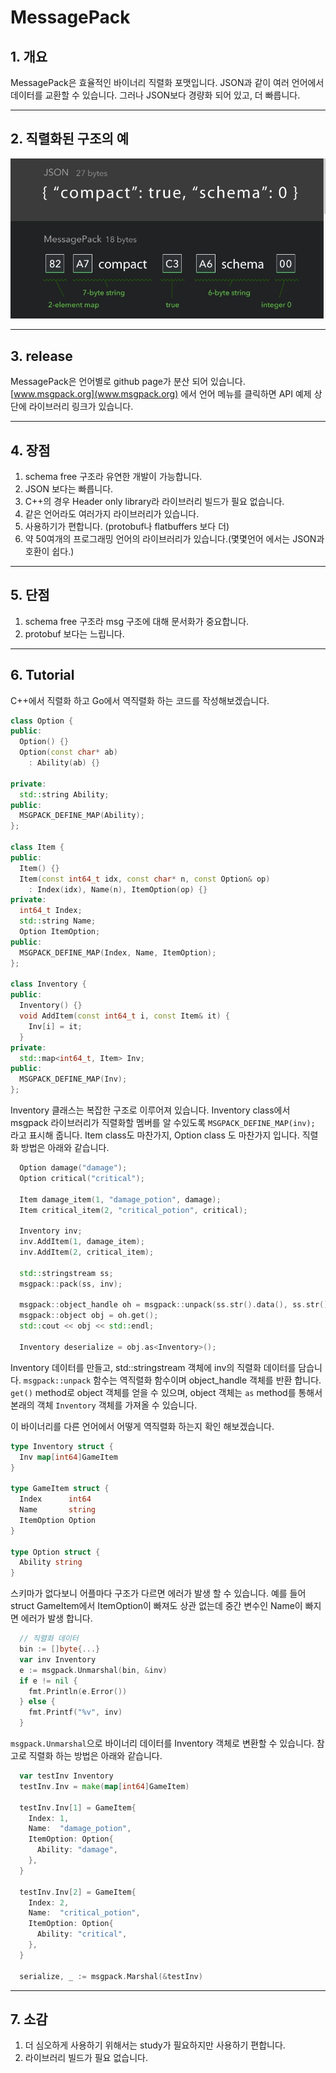 # MessagePack

## 1. 개요

MessagePack은 효율적인 바이너리 직렬화 포맷입니다. JSON과 같이 여러 언어에서 데이터를 교환할 수 있습니다. 그러나 JSON보다 경량화 되어 있고, 더 빠릅니다.

---

## 2. 직렬화된 구조의 예

![MSGPACK](images/msgpack.jpg)

---

## 3. release

MessagePack은 언어별로 github page가 분산 되어 있습니다. [www.msgpack.org](www.msgpack.org) 에서 언어 메뉴를 클릭하면 API 예제 상단에 라이브러리 링크가 있습니다.

---

## 4. 장점

1. schema free 구조라 유연한 개발이 가능합니다.
2. JSON 보다는 빠릅니다.
3. C++의 경우 Header only library라 라이브러리 빌드가 필요 없습니다.
4. 같은 언어라도 여러가지 라이브러리가 있습니다.
5. 사용하기가 편합니다. (protobuf나 flatbuffers 보다 더)
6. 약 50여개의 프로그래밍 언어의 라이브러리가 있습니다.(몇몇언어 에서는 JSON과 호환이 쉽다.)

---

## 5. 단점

1. schema free 구조라 msg 구조에 대해 문서화가 중요합니다.
2. protobuf 보다는 느립니다.

---

## 6. Tutorial

C++에서 직렬화 하고 Go에서 역직렬화 하는 코드를 작성해보겠습니다.

```Cpp
class Option {
public:
  Option() {}
  Option(const char* ab)
    : Ability(ab) {}

private:
  std::string Ability;
public:
  MSGPACK_DEFINE_MAP(Ability);
};

class Item {
public:
  Item() {}
  Item(const int64_t idx, const char* n, const Option& op)
    : Index(idx), Name(n), ItemOption(op) {}
private:
  int64_t Index;
  std::string Name;
  Option ItemOption;
public:
  MSGPACK_DEFINE_MAP(Index, Name, ItemOption);
};

class Inventory {
public:
  Inventory() {}
  void AddItem(const int64_t i, const Item& it) {
    Inv[i] = it;
  }
private:
  std::map<int64_t, Item> Inv;
public:
  MSGPACK_DEFINE_MAP(Inv);
};
```

Inventory 클래스는 복잡한 구조로 이루어져 있습니다. Inventory class에서 msgpack 라이브러리가 직렬화할 멤버를 알 수있도록 `MSGPACK_DEFINE_MAP(inv);` 라고 표시해 줍니다.
Item class도 마찬가지, Option class 도 마찬가지 입니다. 직렬화 방법은 아래와 같습니다.

```cpp
  Option damage("damage");
  Option critical("critical");
  
  Item damage_item(1, "damage_potion", damage);
  Item critical_item(2, "critical_potion", critical);
  
  Inventory inv;
  inv.AddItem(1, damage_item);
  inv.AddItem(2, critical_item);

  std::stringstream ss;
  msgpack::pack(ss, inv);

  msgpack::object_handle oh = msgpack::unpack(ss.str().data(), ss.str().size());
  msgpack::object obj = oh.get();
  std::cout << obj << std::endl;

  Inventory deserialize = obj.as<Inventory>();
```

Inventory 데이터를 만들고, std::stringstream 객체에 inv의 직렬화 데이터를 담습니다. `msgpack::unpack` 함수는 역직렬화 함수이며 object_handle 객체를 반환 합니다. `get()` method로 object 객체를 얻을 수 있으며, object 객체는 `as` method를 통해서 본래의 객체 `Inventory` 객체를 가져올 수 있습니다.

이 바이너리를 다른 언어에서 어떻게 역직렬화 하는지 확인 해보겠습니다.

```go
type Inventory struct {
  Inv map[int64]GameItem
}

type GameItem struct {
  Index      int64
  Name       string
  ItemOption Option
}

type Option struct {
  Ability string
}
```

스키마가 없다보니 어플마다 구조가 다르면 에러가 발생 할 수 있습니다. 예를 들어 struct GameItem에서 ItemOption이 빠져도 상관 없는데 중간 변수인 Name이 빠지면 에러가 발생 합니다.

```go
  // 직렬화 데이터
  bin := []byte{...}
  var inv Inventory
  e := msgpack.Unmarshal(bin, &inv)
  if e != nil {
    fmt.Println(e.Error())
  } else {
    fmt.Printf("%v", inv)
  }
```

`msgpack.Unmarshal`으로 바이너리 데이터를 Inventory 객체로 변환할 수 있습니다. 참고로 직렬화 하는 방법은 아래와 같습니다.

```go
  var testInv Inventory
  testInv.Inv = make(map[int64]GameItem)

  testInv.Inv[1] = GameItem{
    Index: 1,
    Name:  "damage_potion",
    ItemOption: Option{
      Ability: "damage",
    },
  }

  testInv.Inv[2] = GameItem{
    Index: 2,
    Name:  "critical_potion",
    ItemOption: Option{
      Ability: "critical",
    },
  }

  serialize, _ := msgpack.Marshal(&testInv)
```

---

## 7. 소감

1. 더 심오하게 사용하기 위해서는 study가 필요하지만 사용하기 편합니다.
2. 라이브러리 빌드가 필요 없습니다.